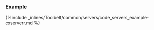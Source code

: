 <!-- usedin: [ _legacy_docker/Toolbelt] - post: -->


### Example

{%include _inlines/Toolbelt/common/servers/code_servers_example-cxserverr.md %}
